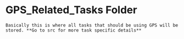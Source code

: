 # GPS_Related_Tasks Folder

	Basically this is where all tasks that should be using GPS will be stored. **Go to src for more task specific details**

